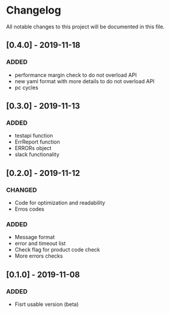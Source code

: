 # Changelog
All notable changes to this project will be documented in this file.

## [0.4.0] - 2019-11-18
### ADDED
- performance margin check to do not overload API
- new yaml format with more details to do not overload API
- pc cycles

## [0.3.0] - 2019-11-13
### ADDED
- testapi function
- ErrReport function
- ERRORs object
- slack functionality


## [0.2.0] - 2019-11-12
### CHANGED
- Code for optimization and readability
- Erros codes

### ADDED
- Message format
- error and timeout list
- Check flag for product code check
- More errors checks


## [0.1.0] - 2019-11-08
### ADDED
- Fisrt usable version (beta)

